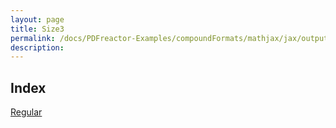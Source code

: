```yaml
---
layout: page
title: Size3
permalink: /docs/PDFreactor-Examples/compoundFormats/mathjax/jax/output/SVG/fonts/TeX/Size3/
description: 
---
```


## Index
<div class="boxes">
                            <a href="/compare.html2pdf.tools/docs/PDFreactor-Examples/compoundFormats/mathjax/jax/output/SVG/fonts/TeX/Size3/Regular/">
                                Regular
                            </a>
</div>


